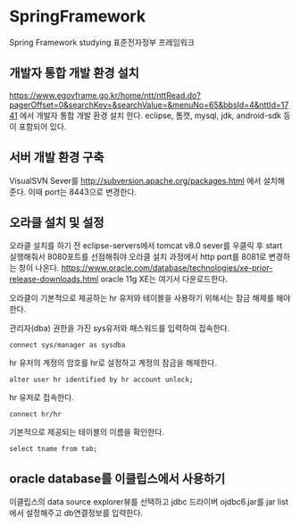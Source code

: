 # SpringFramework
Spring Framework studying 표준전자정부 프레임워크


## 개발자 통합 개발 환경 설치

https://www.egovframe.go.kr/home/ntt/nttRead.do?pagerOffset=0&searchKey=&searchValue=&menuNo=65&bbsId=4&nttId=1741 에서 개발자 통합 개발 환경 설치 한다.
eclipse, 톰캣, mysql, jdk, android-sdk 등이 포함되어 있다.

## 서버 개발 환경 구축

VisualSVN Sever를 http://subversion.apache.org/packages.html 에서 설치해준다. 이때 port는 8443으로 변경한다.

## 오라클 설치 및 설정

오라클 설치를 하기 전 eclipse-servers에서 tomcat v8.0 sever를 우클릭 후 start 실행해줘서 8080포트를 선점해줘야 오라클 설치 과정에서 http port를 8081로 변경하는 창이 나온다.
https://www.oracle.com/database/technologies/xe-prior-release-downloads.html oracle 11g XE는 여기서 다운로드한다.

오라클이 기본적으로 제공하는 hr 유저와 테이블을 사용하기 위해서는 잠금 해제를 해야 한다.

관리자(dba) 권한을 가진 sys유저와 패스워드를 입력하여 접속한다.
```
connect sys/manager as sysdba
```

hr 유저의 계정의 암호를 hr로 설정하고 계정의 잠금을 해제한다.
```
alter user hr identified by hr account unlock;
```

hr 유저로 접속한다.
```
connect hr/hr
```

기본적으로 제공되는 테이블의 이름을 확인한다.
```
select tname from tab;
```

## oracle database를 이클립스에서 사용하기

이클립스의 data source explorer뷰를 선택하고 jdbc 드라이버 ojdbc6.jar를 jar list에서 설정해주고 db연결정보를 입력한다.
